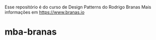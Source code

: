 Esse repositório é do curso de Design Patterns do Rodrigo Branas
Mais informações em https://www.branas.io
# mba-branas
